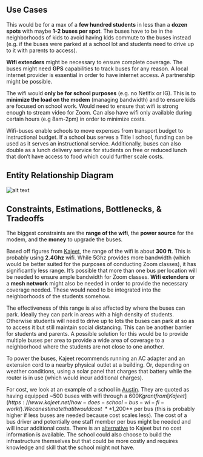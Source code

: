 ## Use Cases
This would be for a max of a **few hundred students** in less than a **dozen spots** with maybe **1-2 buses per spot**. The buses have to be in the neighborhoods of kids to avoid having kids commute to the buses instead (e.g. if the buses were parked at a school lot and students need to drive up to it with parents to access).

**Wifi extenders** might be necessary to ensure complete coverage. The buses might need **GPS** capabilities to track buses for any reason. A local internet provider is essential  in order to have internet access. A partnership might be possible.

The wifi would **only be for school purposes** (e.g. no Netlfix or IG). This is to **minimize the load on the modem** (managing bandwidth) and to ensure kids are focused on school work. Would need to ensure that wifi is strong enough to stream video for Zoom. Can also have wifi only available during certain hours (e.g 8am-2pm) in order to minimize costs.

Wifi-buses enable schools to move expenses from transport budget to instructional budget. If a school bus serves a Title I school, funding can be used as it serves an instructional service. Additionally, buses can also double as a lunch delivery service for students on free or reduced lunch that don’t have access to food which could further scale costs.

## Entity Relationship Diagram
![alt text](https://user-images.githubusercontent.com/56422761/175348205-570d3296-624b-4ca6-95d9-2c058c6ac0a5.png)

## Constraints, Estimations, Bottlenecks, & Tradeoffs
The biggest constraints are the **range of the wifi**, the **power source** for the modem, and the **money** to upgrade the buses.

Based off figures from [Kajeet](https://www.cnn.com/2020/04/14/us/austin-wifi-busses-independent-school-district-trnd/index.html), the range of the wifi is about **300 ft**. This is probably using **2.4Ghz** wifi. While 5Ghz provides more bandwidth (which would be better suited for the purposes of conducting Zoom classes), it has significantly less range. It’s possible that more than one bus per location will be needed to ensure ample bandwidth for Zoom classes. **Wifi extenders** or a **mesh network** might also be needed in order to provide the necessary coverage needed. These would need to be integrated into the neighborhoods of the students somehow.

The effectiveness of this range is also affected by where the buses can park. Ideally they can park in areas with a high density of students. Otherwise students will need to drive up to lots the buses can park at so as to access it but still maintain social distancing. This can be another barrier for students and parents. A possible solution for this would be to provide multiple buses per area to provide a wide area of coverage to a neighborhood where the students are not close to one another.

To power the buses, Kajeet recommends running an AC adapter and an extension cord to a nearby physical outlet at a building. Or, depending on weather conditions, using a solar panel that charges that battery while the router is in use (which would incur additional charges).

For cost, we look at an example of a school in [Austin](https://www.cnn.com/2020/04/14/us/austin-wifi-busses-independent-school-district-trnd/index.html). They are quoted as having equipped ~500 buses with wifi through a $600K grant from [Kajeet](https://www.kajeet.net/how-does-school-bus-wi-fi-work/). We can estimate that it would cost ~**$1,200** per bus (this is probably higher if less buses are needed because cost scales less). The cost of a bus driver and potentially one staff member per bus might be needed and will incur additional costs. There is an [alternative](https://www.startlandnews.com/2020/03/transportant-wifi-covid-19/) to Kajeet but no cost information is available. The school could also choose to build the infrastructure themselves but that could be more costly and requires knowledge and skill that the school might not have.
